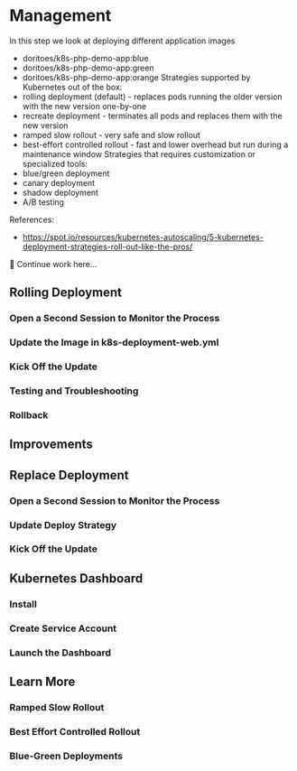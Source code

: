 # Management
In this step we look at deploying different application images
- doritoes/k8s-php-demo-app:blue
- doritoes/k8s-php-demo-app:green
- doritoes/k8s-php-demo-app:orange
Strategies supported by Kubernetes out of the box:
- rolling deployment (default) - replaces pods running the older version with the new version one-by-one
- recreate deployment - terminates all pods and replaces them with the new version
 - ramped slow rollout - very safe and slow rollout
- best-effort controlled rollout - fast and lower overhead but run during a maintenance window
Strategies that requires customization or specialized tools:
- blue/green deployment
- canary deployment
- shadow deployment
- A/B testing

References:
- https://spot.io/resources/kubernetes-autoscaling/5-kubernetes-deployment-strategies-roll-out-like-the-pros/

🚧 Continue work here...
## Rolling Deployment
### Open a Second Session to Monitor the Process
### Update the Image in k8s-deployment-web.yml
### Kick Off the Update
### Testing and Troubleshooting
### Rollback
## Improvements

## Replace Deployment
### Open a Second Session to Monitor the Process
### Update Deploy Strategy
### Kick Off the Update
## Kubernetes Dashboard
### Install
### Create Service Account
### Launch the Dashboard
## Learn More
### Ramped Slow Rollout
### Best Effort Controlled Rollout
### Blue-Green Deployments
